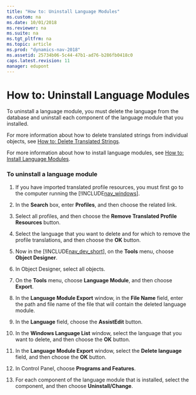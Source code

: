 ```yaml
---
title: "How to: Uninstall Language Modules"
ms.custom: na
ms.date: 10/01/2018
ms.reviewer: na
ms.suite: na
ms.tgt_pltfrm: na
ms.topic: article
ms.prod: "dynamics-nav-2018"
ms.assetid: 25734b06-5c44-47b1-ad76-b286fb0418c0
caps.latest.revision: 11
manager: edupont
---
```

# How to: Uninstall Language Modules
To uninstall a language module, you must delete the language from the database and uninstall each component of the language module that you installed.  
  
 For more information about how to delete translated strings from individual objects, see [How to: Delete Translated Strings](How-to--Delete-Translated-Strings.md).  
  
 For more information about how to install language modules, see [How to: Install Language Modules](How-to--Install-Language-Modules.md).  
  
### To uninstall a language module  
  
1.  If you have imported translated profile resources, you must first go to the computer running the [!INCLUDE[nav_windows](includes/nav_windows_md.md)].  
  
2.  In the **Search** box, enter **Profiles**, and then choose the related link.  
  
3.  Select all profiles, and then choose the **Remove Translated Profile Resources** button.  
  
4.  Select the language that you want to delete and for which to remove the profile translations, and then choose the **OK** button.  
  
5.  Now in the [!INCLUDE[nav_dev_short](includes/nav_dev_short_md.md)], on the **Tools** menu, choose **Object Designer**.  
  
6.  In Object Designer, select all objects.  
  
7.  On the **Tools** menu, choose **Language Module**, and then choose **Export**.  
  
8.  In the **Language Module Export** window, in the **File Name** field, enter the path and file name of the file that will contain the deleted language module.  
  
9. In the **Language** field, choose the **AssistEdit** button.  
  
10. In the **Windows Language List** window, select the language that you want to delete, and then choose the **OK** button.  
  
11. In the **Language Module Export** window, select the **Delete language** field, and then choose the **OK** button.  
  
12. In Control Panel, choose **Programs and Features**.  
  
13. For each component of the language module that is installed, select the component, and then choose **Uninstall/Change**.